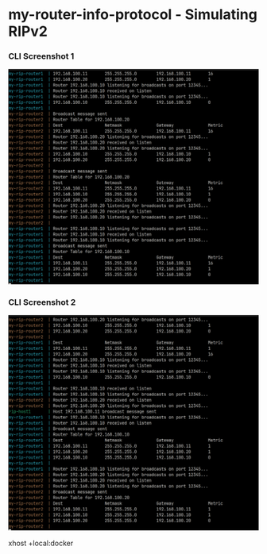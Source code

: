 # my-router-info-protocol - Simulating RIPv2

### CLI Screenshot 1
![CLI Screenshot 1](./screenshotz/my-router-info-protocol-1.png)

### CLI Screenshot 2
![CLI Screenshot 2](./screenshotz/my-router-info-protocol-2.png)

xhost +local:docker
